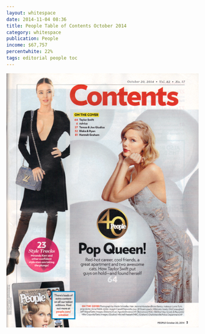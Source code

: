 ```yaml
---
layout: whitespace
date: 2014-11-04 08:36
title: People Table of Contents October 2014
category: whitespace
publication: People
income: $67,757
percentwhite: 22%
tags: editorial people toc
---
```





           
<div class="imageContainer">
<img src="img/editscans/People_contents_1.png">
            
<div class="overlayContainer">
<object type="image/svg+xml" data="/img/overlays/People_contents_1.svg" class="trans"></object>
</div>


</div>
            
        
        
